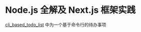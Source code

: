 # Node.js 全解及 Next.js 框架实践

[cli_based_todo_list](https://github.com/HoffmanZheng/Front-End-Demo/tree/main/node.js/file_based_todo_list) 中为一个基于命令行的待办事项